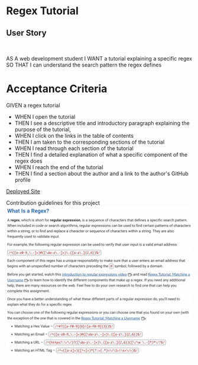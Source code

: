 # Regex Tutorial

## User Story

<br>

AS A web development student
I WANT a tutorial explaining a specific regex
SO THAT I can understand the search pattern the regex defines

# Acceptance Criteria

GIVEN a regex tutorial
<br>

<ul>
<li>WHEN I open the tutorial</li>
<li>THEN I see a descriptive title and introductory paragraph explaining the purpose of the tutorial,</li>
<li>WHEN I click on the links in the table of contents</li>
<li>THEN I am taken to the corresponding sections of the tutorial</li>
<li>WHEN I read through each section of the tutorial</li>
<li>THEN I find a detailed explanation of what a specific component of the regex does</li>
<li>WHEN I reach the end of the tutorial</li>
<li>THEN I find a section about the author and a link to the author's GitHub profile</li>
</ul>

[Deployed Site](placeholder)

Contribution guidelines for this project
<img src="./Develop/assets/images/regex-capture.png" />
